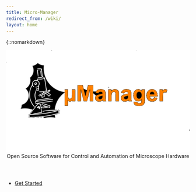 ```yaml
---
title: Micro-Manager
redirect_from: /wiki/
layout: home
---
```


<!-- Header -->
{::nomarkdown}
    <section id="header" style="padding: 0; height: calc(100vh - 48px)">
        <div class="inner">
            <img src="/media/logo/umanager-logo.png" alt="MicroManager Logo">
            <header class="fa-2x" style="line-height:1.2;">
              Open Source Software for Control and Automation of Microscope Hardware
            </header>
            <ul class="actions special">
                <li><a href="#one" class="button scrolly">Get Started</a></li>
            </ul>
        </div>
    </section>
{:/}

<!--MicroManager Introduction -->
<section id="one">
<div class="text-center">
<header class="container-whyij">
    <div class="row-whyij">
        <div class="col-4">
          <div class=" fa-5x text-success"><span class="fas fa-check-circle"></span>
          </div>
          <h2>Easy to Use</h2>
          <p>
          μManager has a simple and clean user interface, expediting execution of common microscope image acquisition tasks such as time-lapses, multi-channel imaging, z-stacks, and combinations thereof.
          </p>
        </div>
        <div class="col-4">
        <div class=" fa-5x text-primary"><span class="fas fa-random"></span></div>
        <h2>Adaptable</h2>
        <p>
        μManager works with microscopes from all four major manufacturers (Leica, Nikon, Olympus and Zeiss), most scientific-grade cameras and many peripherals used in microscope imaging.
        </p>
        </div>
      <div class="col-4">
      <div class=" fa-5x text-danger"><span class="fas fa-lock-open"></span></div>
      <h2>Free &amp; Open Source</h2>
      <p>
      μManager is an open source project hosted on <a href="https://github.com/micro-manager">GitHub</a>, developed and written by both software developers and users.
      </p>
    </div>
  </div>
</header>
</div>
</section>

<!-- Calls to Action -->
<section id="resources" class="main style3 special">
  <header class="minor">
    <table><tbody><tr>
      <td>Users &#9660;</td>
      <td class="dots"></td>
      <td>&#9660; Developers</td>
    </tr></tbody></table>
  </header>
  <ul class="userdev actions special">
    <li><a href="/Download_Micro-Manager_Latest_Release" class="button solid icon"><span class="fas fa-download"></span> Download</a></li>
    <li><a href="/Micro-Manager_User's_Guide" class="button icon solid fas fa-cogs">Learn</a></li>
    <li><a href="/Device_Support" class="button icon solid"><span class="fas fa-wrench"></span> Devices</a></li>
    <li><a href="/Script_Panel_GUI" class="button icon solid"><span class="fas fa-industry"></span> Automate</a></li>
    <li><a href="/Micro-Manager_Programming_Guide" class="button icon solid"> <span class="fas fa-terminal"></span> Develop</a></li>
  </ul>
  <ul class="community actions special">
    <li><a href="/Citing_Micro-Manager" class="button icon solid"><span class="fas fa-quote-left"></span> Cite</a></li>
    <li><a href="https://forum.image.sc/" class="button icon solid"><img src="/media/icons/image-sc.png" width="24" style="vertical-align: middle; margin-top: -5px"> Discuss</a></li>
    <li><a href="https://github.com/micro-manager" class="button icon solid"><span class="fas fa-hard-hat"></span> Contribute</a></li>
  </ul>
  <header class="minor"> &#9650; Community &#9650; </header>
</section>

<div style="clear: both"></div>

<!--Twitter--->
<div class="info-twitter">
<div class="info-block">
<h3><a href="/Why_Micro-Manager">HOW IS μMANAGER DIFFERENT?</a></h3>
You have a choice of many commercial packages available, too many, perhaps. Some are produced by microscope or camera manufacturers, others by third parties but they all suffer from the same problems: lack of flexibility and limited device support...

<h3><a href="/Who_should_use_Micro-Manager">IS μMANAGER FOR ME?</a></h3>
With the help of users world-wide μManager has been developed into a professional Microscopy software able to connect to a huge list of devices and effortlessly perform laborious acquisitions.

<h3><a href="/Device_Support">HARDWARE DEVICE SUPPORT</a></h3>
Whether you can use μManager right away or not depends on whether your particular hardware is supported. If not, contact us and express your desire. Check the current hardware list.

<h3><a href="/Micro-Manager_Programming_Guide">EXTENDING μMANAGER</a></h3>
Even if you are not interested in writing software code for your microscope, the open software architecture of μManager will benefit you. For instance, μManager's open device interface lets anyone write code to control microscope-related equipment, resulting a large and growing list of supported equipment. A scripting interface makes it possible to accomplish tasks that can not be executed within the GUI. Lastly, the μManager programming interface can be used from many different environments (including Matlab) to develop new applications, all using the same μManager microscope device control.
</div>

<!--Twitter Feed -->
{% include twitter-feed %}
</div>

